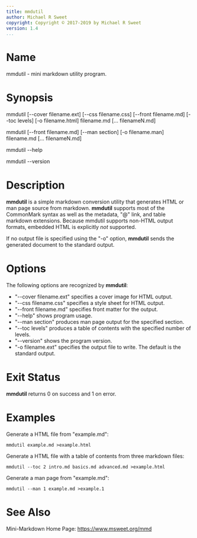 ```yaml
---
title: mmdutil
author: Michael R Sweet
copyright: Copyright © 2017-2019 by Michael R Sweet
version: 1.4
...
```


# Name

mmdutil - mini markdown utility program.


# Synopsis

mmdutil \[--cover filename.ext\] \[--css filename.css\] \[--front filename.md\] \[--toc levels\] \[-o filename.html\] filename.md \[... filenameN.md\]

mmdutil \[--front filename.md\] \[--man section\] \[-o filename.man\] filename.md \[... filenameN.md\]

mmdutil --help

mmdutil --version


# Description

**mmdutil** is a simple markdown conversion utility that generates HTML or man
page source from markdown.  **mmdutil** supports most of the CommonMark syntax
as well as the metadata, "@" link, and table markdown extensions.  Because
mmdutil supports non-HTML output formats, embedded HTML is explicitly *not* supported.

If no output file is specified using the "-o" option, **mmdutil** sends the
generated document to the standard output.


# Options

The following options are recognized by **mmdutil**:

- "--cover filename.ext" specifies a cover image for HTML output.
- "--css filename.css" specifies a style sheet for HTML output.
- "--front filename.md" specifies front matter for the output.
- "--help" shows program usage.
- "--man section" produces man page output for the specified section.
- "--toc levels" produces a table of contents with the specified number of
  levels.
- "--version" shows the program version.
- "-o filename.ext" specifies the output file to write.  The default is the
  standard output.


# Exit Status

**mmdutil** returns 0 on success and 1 on error.


# Examples

Generate a HTML file from "example.md":

    mmdutil example.md >example.html

Generate a HTML file with a table of contents from three markdown files:

    mmdutil --toc 2 intro.md basics.md advanced.md >example.html

Generate a man page from "example.md":

    mmdutil --man 1 example.md >example.1


# See Also

Mini-Markdown Home Page: https://www.msweet.org/mmd
